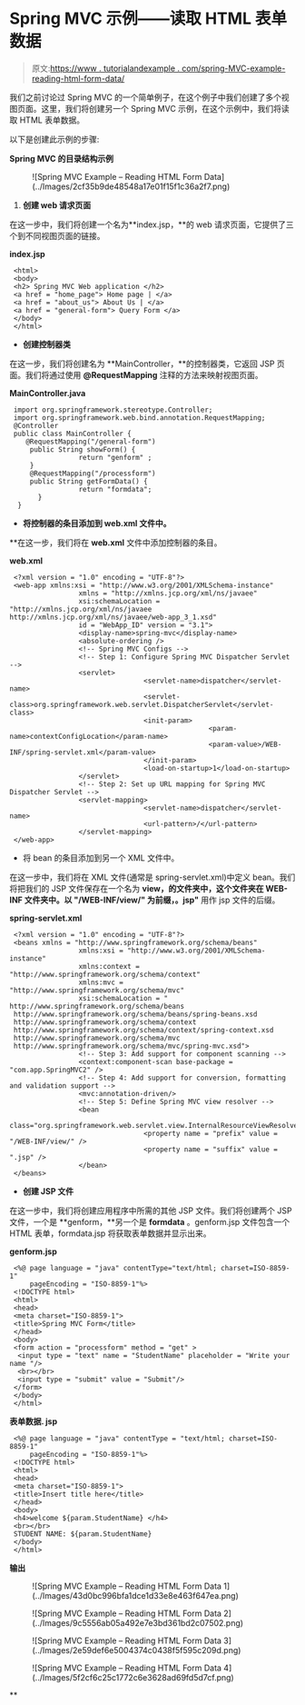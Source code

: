 # Spring MVC 示例——读取 HTML 表单数据

> 原文:[https://www . tutorialandexample . com/spring-MVC-example-reading-html-form-data/](https://www.tutorialandexample.com/spring-mvc-example-reading-html-form-data/)

我们之前讨论过 Spring MVC 的一个简单例子，在这个例子中我们创建了多个视图页面。这里，我们将创建另一个 Spring MVC 示例，在这个示例中，我们将读取 HTML 表单数据。

以下是创建此示例的步骤:

**Spring MVC 的目录结构示例**

<figure class="aligncenter">![Spring MVC Example – Reading HTML Form Data](../Images/2cf35b9de48548a17e01f15f1c36a2f7.png)</figure>

1.  **创建 web 请求页面**

在这一步中，我们将创建一个名为**index.jsp，**的 web 请求页面，它提供了三个到不同视图页面的链接。

**index.jsp**

```
 <html>
 <body>
 <h2> Spring MVC Web application </h2>
 <a href = "home_page"> Home page | </a>
 <a href = "about_us"> About Us | </a>
 <a href = "general-form"> Query Form </a>
 </body>
 </html> 
```

*   **创建控制器类**

在这一步，我们将创建名为 **MainController，**的控制器类，它返回 JSP 页面。我们将通过使用 **@RequestMapping** 注释的方法来映射视图页面。

**MainController.java**

```
 import org.springframework.stereotype.Controller;
 import org.springframework.web.bind.annotation.RequestMapping;
 @Controller
 public class MainController {
    @RequestMapping("/general-form")
     public String showForm() {
                 return "genform" ;          
     }
     @RequestMapping("/processform")
     public String getFormData() {
                 return "formdata";
       }
  } 
```

*   **将控制器的条目添加到 web.xml 文件中。**

 **在这一步，我们将在 **web.xml** 文件中添加控制器的条目。

**web.xml**

```
 <?xml version = "1.0" encoding = "UTF-8"?>
 <web-app xmlns:xsi = "http://www.w3.org/2001/XMLSchema-instance"
                 xmlns = "http://xmlns.jcp.org/xml/ns/javaee"
                 xsi:schemaLocation = "http://xmlns.jcp.org/xml/ns/javaee                    http://xmlns.jcp.org/xml/ns/javaee/web-app_3_1.xsd"
                 id = "WebApp_ID" version = "3.1">
                 <display-name>spring-mvc</display-name>
                 <absolute-ordering />
                 <!-- Spring MVC Configs -->
                 <!-- Step 1: Configure Spring MVC Dispatcher Servlet -->
                 <servlet>
                                 <servlet-name>dispatcher</servlet-name>
                                 <servlet-class>org.springframework.web.servlet.DispatcherServlet</servlet-class>
                                 <init-param>
                                                 <param-name>contextConfigLocation</param-name>
                                                 <param-value>/WEB-INF/spring-servlet.xml</param-value>
                                 </init-param>
                                 <load-on-startup>1</load-on-startup>
                 </servlet>
                 <!-- Step 2: Set up URL mapping for Spring MVC Dispatcher Servlet -->
                 <servlet-mapping>
                                 <servlet-name>dispatcher</servlet-name>
                                 <url-pattern>/</url-pattern>
                 </servlet-mapping>
 </web-app> 
```

*   将 bean 的条目添加到另一个 XML 文件中。

在这一步中，我们将在 XML 文件(通常是 spring-servlet.xml)中定义 bean。我们将把我们的 JSP 文件保存在一个名为 **view，**的文件夹中，这个文件夹在 **WEB-INF** 文件夹中。以 **"/WEB-INF/view/"** 为前缀，**。jsp"** 用作 jsp 文件的后缀。

**spring-servlet.xml**

```
 <?xml version = "1.0" encoding = "UTF-8"?>
 <beans xmlns = "http://www.springframework.org/schema/beans"
                 xmlns:xsi = "http://www.w3.org/2001/XMLSchema-instance" 
                 xmlns:context = "http://www.springframework.org/schema/context"
                 xmlns:mvc = "http://www.springframework.org/schema/mvc"
                 xsi:schemaLocation = "  http://www.springframework.org/schema/beans
 http://www.springframework.org/schema/beans/spring-beans.xsd
 http://www.springframework.org/schema/context
 http://www.springframework.org/schema/context/spring-context.xsd
 http://www.springframework.org/schema/mvc
 http://www.springframework.org/schema/mvc/spring-mvc.xsd">
                 <!-- Step 3: Add support for component scanning -->
                 <context:component-scan base-package = "com.app.SpringMVC2" />
                 <!-- Step 4: Add support for conversion, formatting and validation support -->
                 <mvc:annotation-driven/>
                 <!-- Step 5: Define Spring MVC view resolver -->
                 <bean
                                 class="org.springframework.web.servlet.view.InternalResourceViewResolver">
                                 <property name = "prefix" value = "/WEB-INF/view/" />
                                 <property name = "suffix" value = ".jsp" />
                 </bean>
 </beans> 
```

*   **创建 JSP 文件**

在这一步中，我们将创建应用程序中所需的其他 JSP 文件。我们将创建两个 JSP 文件，一个是 **genform，**另一个是 **formdata** 。genform.jsp 文件包含一个 HTML 表单，formdata.jsp 将获取表单数据并显示出来。

**genform.jsp**

```
 <%@ page language = "java" contentType="text/html; charset=ISO-8859-1"
     pageEncoding = "ISO-8859-1"%>
 <!DOCTYPE html>
 <html>
 <head>
 <meta charset="ISO-8859-1">
 <title>Spring MVC Form</title>
 </head>
 <body>
 <form action = "processform" method = "get" >
  <input type = "text" name = "StudentName" placeholder = "Write your name "/>
  <br></br>
  <input type = "submit" value = "Submit"/>
 </form>
 </body>
 </html> 
```

**表单数据. jsp**

```
 <%@ page language = "java" contentType = "text/html; charset=ISO-8859-1"
     pageEncoding = "ISO-8859-1"%>
 <!DOCTYPE html>
 <html> 
 <head>
 <meta charset="ISO-8859-1">
 <title>Insert title here</title>
 </head>
 <body>
 <h4>welcome ${param.StudentName} </h4>
 <br></br>
 STUDENT NAME: ${param.StudentName}
 </body>
 </html> 
```

**输出**

<figure class="aligncenter">![Spring MVC Example – Reading HTML Form Data 1](../Images/43d0bc996bfa1dce1d33e8e463f647ea.png)</figure>

<figure class="aligncenter">![Spring MVC Example – Reading HTML Form Data 2](../Images/9c5556ab05a492e7e3bd361bd2c07502.png)</figure>

<figure class="aligncenter">![Spring MVC Example – Reading HTML Form Data 3](../Images/2e59def6e5004374c0438f5f595c209d.png)</figure>

<figure class="aligncenter">![Spring MVC Example – Reading HTML Form Data 4](../Images/5f2cf6c25c1772c6e3628ad69fd5d7cf.png)</figure>**